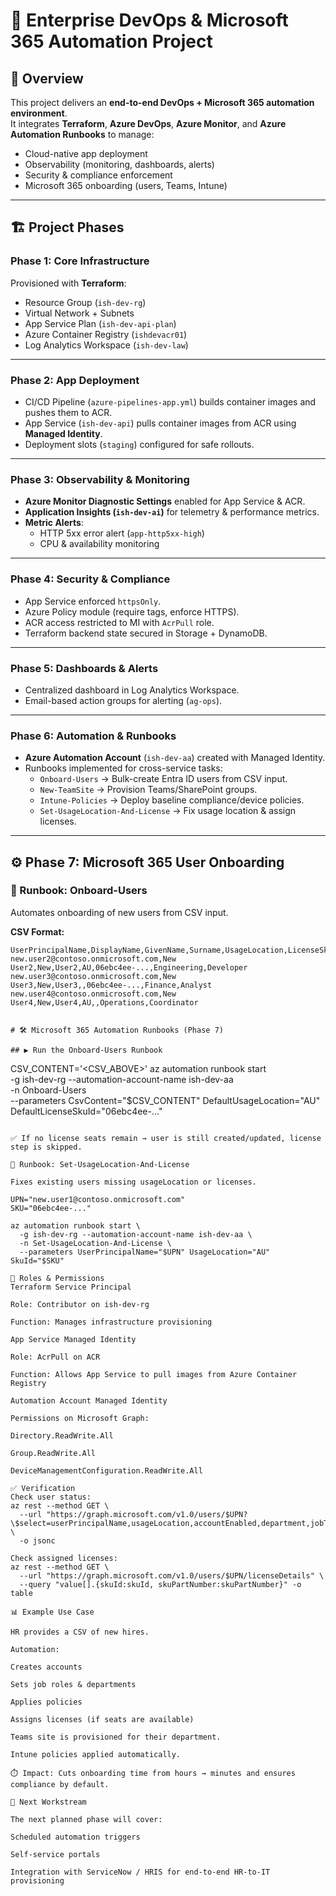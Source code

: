 # 🚀 Enterprise DevOps & Microsoft 365 Automation Project

## 📌 Overview
This project delivers an **end-to-end DevOps + Microsoft 365 automation environment**.  
It integrates **Terraform**, **Azure DevOps**, **Azure Monitor**, and **Azure Automation Runbooks** to manage:

- Cloud-native app deployment
- Observability (monitoring, dashboards, alerts)
- Security & compliance enforcement
- Microsoft 365 onboarding (users, Teams, Intune)

---

## 🏗️ Project Phases

### Phase 1: Core Infrastructure
Provisioned with **Terraform**:
- Resource Group (`ish-dev-rg`)
- Virtual Network + Subnets
- App Service Plan (`ish-dev-api-plan`)
- Azure Container Registry (`ishdevacr01`)
- Log Analytics Workspace (`ish-dev-law`)

---

### Phase 2: App Deployment
- CI/CD Pipeline (`azure-pipelines-app.yml`) builds container images and pushes them to ACR.
- App Service (`ish-dev-api`) pulls container images from ACR using **Managed Identity**.
- Deployment slots (`staging`) configured for safe rollouts.

---

### Phase 3: Observability & Monitoring
- **Azure Monitor Diagnostic Settings** enabled for App Service & ACR.
- **Application Insights (`ish-dev-ai`)** for telemetry & performance metrics.
- **Metric Alerts**:
  - HTTP 5xx error alert (`app-http5xx-high`)
  - CPU & availability monitoring

---

### Phase 4: Security & Compliance
- App Service enforced `httpsOnly`.
- Azure Policy module (require tags, enforce HTTPS).
- ACR access restricted to MI with `AcrPull` role.
- Terraform backend state secured in Storage + DynamoDB.

---

### Phase 5: Dashboards & Alerts
- Centralized dashboard in Log Analytics Workspace.
- Email-based action groups for alerting (`ag-ops`).

---

### Phase 6: Automation & Runbooks
- **Azure Automation Account** (`ish-dev-aa`) created with Managed Identity.
- Runbooks implemented for cross-service tasks:
  - `Onboard-Users` → Bulk-create Entra ID users from CSV input.
  - `New-TeamSite` → Provision Teams/SharePoint groups.
  - `Intune-Policies` → Deploy baseline compliance/device policies.
  - `Set-UsageLocation-And-License` → Fix usage location & assign licenses.

---

## ⚙️ Phase 7: Microsoft 365 User Onboarding

### 🔹 Runbook: Onboard-Users
Automates onboarding of new users from CSV input.

**CSV Format:**
```csv
UserPrincipalName,DisplayName,GivenName,Surname,UsageLocation,LicenseSkuId,Department,JobTitle
new.user2@contoso.onmicrosoft.com,New User2,New,User2,AU,06ebc4ee-...,Engineering,Developer
new.user3@contoso.onmicrosoft.com,New User3,New,User3,,06ebc4ee-...,Finance,Analyst
new.user4@contoso.onmicrosoft.com,New User4,New,User4,AU,,Operations,Coordinator


# 🛠️ Microsoft 365 Automation Runbooks (Phase 7)

## ▶️ Run the Onboard-Users Runbook
```
CSV_CONTENT='<CSV_ABOVE>'
az automation runbook start \
  -g ish-dev-rg --automation-account-name ish-dev-aa \
  -n Onboard-Users \
  --parameters CsvContent="$CSV_CONTENT" DefaultUsageLocation="AU" DefaultLicenseSkuId="06ebc4ee-..."
```

✅ If no license seats remain → user is still created/updated, license step is skipped.

🔹 Runbook: Set-UsageLocation-And-License

Fixes existing users missing usageLocation or licenses.

UPN="new.user1@contoso.onmicrosoft.com"
SKU="06ebc4ee-..."

az automation runbook start \
  -g ish-dev-rg --automation-account-name ish-dev-aa \
  -n Set-UsageLocation-And-License \
  --parameters UserPrincipalName="$UPN" UsageLocation="AU" SkuId="$SKU"

🔐 Roles & Permissions
Terraform Service Principal

Role: Contributor on ish-dev-rg

Function: Manages infrastructure provisioning

App Service Managed Identity

Role: AcrPull on ACR

Function: Allows App Service to pull images from Azure Container Registry

Automation Account Managed Identity

Permissions on Microsoft Graph:

Directory.ReadWrite.All

Group.ReadWrite.All

DeviceManagementConfiguration.ReadWrite.All

✅ Verification
Check user status:
az rest --method GET \
  --url "https://graph.microsoft.com/v1.0/users/$UPN?\$select=userPrincipalName,usageLocation,accountEnabled,department,jobTitle" \
  -o jsonc

Check assigned licenses:
az rest --method GET \
  --url "https://graph.microsoft.com/v1.0/users/$UPN/licenseDetails" \
  --query "value[].{skuId:skuId, skuPartNumber:skuPartNumber}" -o table

📊 Example Use Case

HR provides a CSV of new hires.

Automation:

Creates accounts

Sets job roles & departments

Applies policies

Assigns licenses (if seats are available)

Teams site is provisioned for their department.

Intune policies applied automatically.

⏱️ Impact: Cuts onboarding time from hours → minutes and ensures compliance by default.

🔌 Next Workstream

The next planned phase will cover:

Scheduled automation triggers

Self-service portals

Integration with ServiceNow / HRIS for end-to-end HR-to-IT provisioning